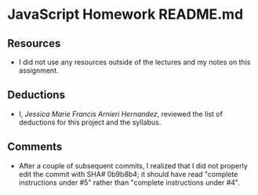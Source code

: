 # JavaScript Homework README.md

## Resources

  * I did not use any resources outside of the lectures and my notes on this assignment.

## Deductions

  * I, *Jessica Marie Francis Arnieri Hernandez*, reviewed the list of deductions for this project and the syllabus.

## Comments

  * After a couple of subsequent commits, I realized that I did not properly edit the commit with SHA# 0b9b8b4; it should have read "complete instructions under #5" rather than "complete instructions under #4".
